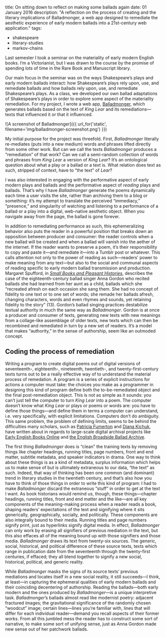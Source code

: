 title: On sitting down to reflect on making some ballads again
date: 01 January 2016
description: "A reflection on the process of creating and the literary implications of Balladmonger, a web app designed to remediate the aesthetic experience of early modern ballads into a 21st-century web application."
tags:
  - shakespeare
  - literary-studies
  - markov-chains

Last semester I took a seminar on the materiality of early modern English books. I’m a Victorianist, but I was drawn to the course by the promise of spending lots of time in the Rare Book and Manuscript library.

Our main focus in the seminar was on the ways Shakespeare’s plays and early modern ballads interact: how Shakespeare’s plays rely upon, use, and remediate ballads and how ballads rely upon, use, and remediate Shakespeare’s plays. As a class, we developed our own ballad adaptations of Shakespeare’s plays in order to explore some aspect of the materiality remediation. For my project, I wrote a web app, [Balladmonger](http://balladmonger.kylerjohnston.com), which generates ballads based on the text of *King Lear* and its remediations&mdash;texts that influenced it or that it influenced.

![A screenshot of Balladmonger]({{ url_for('static', filename='img/balladmonger-screenshot.png') }})

My initial purpose for the project was threefold. First, *Balladmonger* literally re-mediates (puts into a new medium) words and phrases lifted directly from some other work. But can we call the texts *Balladmonger* produces a “remediation” of that work? Can we call a semi-random collection of words and phrases from *King Lear* a version of *King Lear*? It’s an ontological question about what a play or a ballad or a text is. What relation does text as such, stripped of context, have to “the text” of *Lear*?

I was also interested in engaging with the performative aspect of early modern plays and ballads and the performative aspect of *reading* plays and ballads. That’s why I have *Balladmonger* generate the poems dynamically each time a user visits the site, rather than archiving them to a blog or something: it’s my attempt to translate the perceived “immediacy,” “presence,” and singularity of watching and listening to a performance of a ballad or a play into a digital, web-native aesthetic object. When you navigate away from the page, the ballad is gone forever. 

In addition to remediating performance as such, this ephemeralizing behavior also puts the reader in a powerful position that breaks down an opposition between producer and consumer: the reader controls when a new ballad will be created and when a ballad will vanish into the aether of the internet. If the reader wants to preserve a poem, it’s their responsibility to copy and paste it&mdash;and remediate it&mdash;into a Tumblr post or whatever. This calls attention not only to the power of reading as such&mdash;readers’ power to make meaning from any text&mdash;but also to the social and communal aspects of reading specific to early modern ballad transmission and production. Margaret Spufford, in [*Small Books and Pleasant Histories*](https://books.google.com/books?id=KEjQvnsbgUcC&lpg=PP1&dq=small%20books%20and%20pleasant%20histories%20spufford&pg=PP1#v=onepage&q=small%20books%20and%20pleasant%20histories%20spufford&f=false), describes the case of the eighteenth-century ballad singer Anna Gordon who recited ballads she had learned from her aunt as a child, ballads which she “recreated afresh on each occasion she sang them. She had no concept of fidelity to one text or to one set of words; she remade her ballads afresh, changing characters, words and even rhymes and sounds, yet retaining fidelity to the story” (13). Gordon’s ballad singing practices destabilize textual authority in much the same way as *Balladmonger*. Gordon is at once a producer and consumer of texts, generating new texts with new meanings from a collage-like assemblage of older texts, new texts which can then be recombined and remediated in turn by a new set of readers. It’s a model that makes “authority,” in the sense of authorship, seem like an outmoded concept.


Coding the process of remediation
---------------------------------

Writing a program to create digital poems out of digital versions of seventeenth-, eighteenth-, nineteenth, twentieth-, and twenty-first-century texts turns out to be a really effective way of to understand the material process of remedation. A program is a series of explicit instructions for actions a computer must take: the choices you make as a programmer in designing this kind of program define both the to-be-remediated object and the final post-remediation object. This is not as simple as it sounds: you can’t just tell the computer to turn *King Lear* into a poem. The computer doesn’t know what *King Lear* or plays or poems or words are: you have to define those things&mdash;and define them in terms a computer can understand, i.e. very specifically, with explicit limitations. Computers don’t do ambiguity. This same problem, the problem of defining limits, seems to be behind the difficulties many scholars, such as [Patricia Fumerton](https://books.google.com/books?id=aXX8dev1xj0C&lpg=PA22&dq=studies%20in%20ephemera%20patricia%20fumerton&pg=PA55#v=onepage&q&f=false) and [Diana Kichuk](http://llc.oxfordjournals.org/content/22/3/291.abstract), have written about in regards to large-scale digital archival projects like [Early English Books Online](http://eebo.chadwyck.com/home) and [the English Broadside Ballad Archive](http://ebba.english.ucsb.edu).

The first thing *Balladmonger* does is “clean” the training texts by removing things like chapter headings, running titles, page numbers, front and end matter, subtitle metadata, and speaker indicators in drama. One way to think about these things is as a kind of metadata, surplus information which helps us to make sense of but is ultimately extraneous to our data, “the text” as such. Indeed, that way of thinking has been one common (and dominant) trend in literary studies in the twentieth century, and that’s also how you have to think of those things in order to write this kind of program: I had to make *Balladmonger* discard the extraneous “stuff” in order to get at the text I want. As book historians would remind us, though, these things&mdash;chapter headings, running titles, front and end matter and the like&mdash;are all key components of the meaning-making process when a reader reads a book, shaping readers’ expectations of the text and signifying where it sits generically, geographically, socially, and politically. These components are also integrally bound to their media. Running titles and page numbers signify print, just as hyperlinks signify digital media. In effect, *Balladmonger* can only work by erasing all signifiers of previous mediation in the text, but this also effaces all of the meaning bound up with those signifiers and those media. *Balladmonger* draws its text from twenty-six sources. The generic, social, historical, and political difference of these source texts, texts which range in publication date from the seventeenth through the twenty-first centuries, if effaced; they all blend together to signify a new social, historical, political, and generic reality.

While *Balladmonger* masks the signs of its source texts’ previous mediations and locates itself in a new social reality, it still succeeds&mdash;I think, at least&mdash;in capturing the ephemeral qualities of early modern ballads and their coinciding decentering of authorship. Reading the ballads&mdash;both early modern and the ones produced by *Balladmonger*&mdash;is a unique interpretive task. *Balladmonger*’s ballads almost read like modernist poetry: adjacent fractured images; the gravitational significance of the randomly chosen “woodcut” image; certain lines&mdash;lines you’re familiar with, lines that will differ for each individual reader&mdash;demand you recall aspects of their former works. From all this jumbled mess the reader has to construct some sort of narrative, to make some sort of unifying sense, just as Anna Gordon made new sense out of her patchwork ballads.
